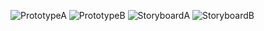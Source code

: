 ![PrototypeA](/PrototypeA.png)
![PrototypeB](/PrototypeB.png)
![StoryboardA](/StoryboardA.jpg)
![StoryboardB](/StoryboardB.jpg)